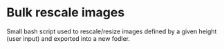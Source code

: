 # Bulk rescale images
 Small bash script used to rescale/resize images defined by a given height (user input) and exported into a new fodler.
